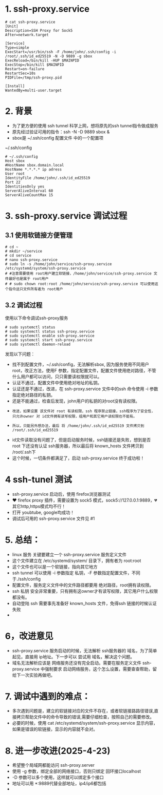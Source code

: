 # 1. ssh-proxy.service
```
# cat ssh-proxy.service 
[Unit]
Description=SSH Proxy for Sock5 
After=network.target

[Service]
Type=simple
ExecStart=/usr/bin/ssh -F /home/john/.ssh/config -i /root/.ssh/id_ed25519 -N -D 9889 -g sbox
ExecReload=/bin/kill -HUP $MAINPID
ExecStop=/bin/kill $MAINPID
Restart=on-failure
RestartSec=10s
PIDFile=/tmp/ssh-proxy.pid

[Install]
WantedBy=multi-user.target

```

# 2. 背景
- 为了更方便的使用 ssh tunnel 科学上网，想将原先的ssh tunnel指令做成服务  
- 原先经过验证可用的指令：ssh -N -D 9889 sbox &  
- sbox是 ~/.ssh/config 配置文件 中的一个配置项    

~/.ssh/config  
```
# ~/.ssh/config
Host sbox
#HostName sbox.domain.local
HostName *.*.*.* ip adress
User root
IdentityFile /home/john/.ssh/id_ed25519
Port 22
IdentitiesOnly yes
ServerAliveInterval 60
ServerAliveCountMax 15
```

# 3. ssh-proxy.service 调试过程
## 3.1 使用软链接方便管理
```
# cd ~
# mkdir ~/service
# cd service
# nano ssh-proxy.service
# sudo ln -s /home/john/service/ssh-proxy.service /etc/systemd/system/ssh-proxy.service
# #注意需要使用 root用户建立软链接，/home/john/service/ssh-proxy.service 文件最好也是属于 root用户
# # sudo chown root:root /home/john/service/ssh-proxy.service 可以使用这个指令这只文件所有者为 root用户

```

## 3.2 调试过程
使用以下命令调试ssh-proxy服务
```
# sudo systemctl status
# sudo systemctl status ssh-proxy.service
# sudo systemctl enable ssh-proxy.service
# sudo systemctl start ssh-proxy.service
# sudo systemctl daemon-reload

```
发现以下问题：  
- 找不到配置文件，~/.ssh/config，无法解析sbox, 因为服务使用不同用户root，改正方法，使用F 参数，指定配置文件，配置文件使用绝对路径，不管什么用户都可以访问，只只需要读权限就可以。
- 认证不通过，配置文件中使用绝对地址的私钥。
- 认证还是不通过，改进，在 ssh-proxy.service 文件中的ssh 命令使用 -i 参数指定绝对路径的私钥。
- 还是不能通过，检查后发现，john用户的私钥的对root没有读权限。
-     改进，如果设置 该文件对 root 有读权限，ssh 程序禁止链接，ssh程序为了安全性，只允许owner 对 id文件拥有读写权限，组用户和其它用户读权限也不能有。
-     所以，只能另外想办法，最后 将 /home/john/.ssh/id_ed25519 文件拷贝到 /root/.ssh/id_ed25519
- id文件读取没有问题了，但是启动服务时候，ssh链接还是失败，想到是否 root 下还没有认证 ssh服务器，所以最后将 known_hosts 文件拷贝到 /root/.ssh下
- 这个时候，一切条件都满足了，启动 ssh-proxy.service 终于成功啦！

# 4 ssh-tunel 测试
- ssh-proxy.service 启动后，使用 firefox浏览器测试
- ❤️ firefox proxy 插件，需要设置为 sock5 模式，sock5://127.0.0.1:9889，💔其它http,https模式均不行！
- 打开 youbtube, google均成功！
- 调试后可用的 ssh-proxy.service 文件见 #1

# 5. 总结：
- linux 服务 关键要建立一个 ssh-proxy.service 服务定义文件
- 这个文件建立在 /etc/systemd/system/ 目录下，拥有者为 root:root
- 这个文件也可以是一个软链接，指向其它地方
- ssh tunnel 可以使用 -i 参数指定 私钥，-F 参数指定配置文件，不同于./ssh/config
- 配置文件，服务定义文件中的文件路径都要用 绝对路径，root拥有读权限。
- ssh 私钥 安全非常重要，只有拥有这owner才有读写权限，其它用户什么权限都没有。
- 自动登陆 ssh 需要事先准备好 known_hosts 文件，免得ssh 链接的时候认证 失败
- 

# 6，改进意见
- ssh-proxy.service 服务启动的时候，无法解析 ssh服务器的 域名，为了简单起见，直接用 ip地址。下一步可以 尝试用 域名，解决这个问题。
- 域名无法解析应该是 网络服务还没有完全启动。需要在服务定义文件 ssh-proxy.service 中强制要求 启动网络服务，这个怎么设置，需要查查帮助，留给下一次实验再做吧。

# 7. 调试中遇到的难点：
  - 多次遇到问题是，建立的软链接对应的文件不存在，或者软链接路路径错误,直接拷贝帮助文件中的命令导致的错误,需要仔细检查，按照自己的需要修改。
  - 必要的时候，使用 cat /etc/systemd/system/ssh-proxy.service 显示内容，如果是错误的软链接，显示的内容就不会对。

# 8. 进一步改进(2025-4-23)
- 希望整个局域网都能访问 ssh-proxy.server
- 使用 -g 参数，绑定全部的网络接口，否则只绑定 回环接口localhost
- -D 参数可以多个使用，这样就可以绑定多个接口
- 地址可以用 *:9889代替全部地址，ip4/ip6都包括
- 
